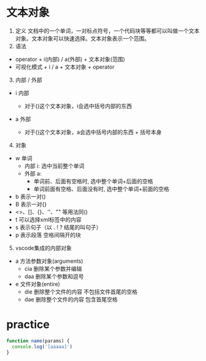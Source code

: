 # 文本对象
1. 定义
文档中的一个单词，一对标点符号，一个代码块等等都可以叫做一个文本对象。文本对象可以快速选择。文本对象表示一个范围。
2. 语法
* operator + i(内部) / a(外部) + 文本对象(范围)
* 可视化模式 + i / a + 文本对象 + operator
3. 内部 / 外部
* i 内部
  * 对于()这个文本对象，i会选中括号内部的东西

* a 外部
  * 对于()这个文本对象，a会选中括号内部的东西 + 括号本身

4. 对象
* w 单词
  * 内部 i: 选中当前整个单词
  * 外部 a: 
    * 单词前、后面有空格时, 选中整个单词+后面的空格
    * 单词前面有空格、后面没有时, 选中整个单词+前面的空格
* b 表示一对()
* B 表示一对{}
* <>、[]、{}、''、"" 等用法同()
* t 可以选择xml标签中的内容
* s 表示句子（以 . ! ? 结尾的叫句子）
* p 表示段落 空格间隔开的块
5. vscode集成的内部对象
* a 方法参数对象(arguments)
  * cia 删除某个参数并编辑
  * daa 删除某个参数和逗号
* e 文件对象(entire)
  * die 删除整个文件的内容 不包括文件首尾的空格
  * dae 删除整个文件的内容 包含首尾空格








# practice
``` javascript
function name(params) {
  console.log('[aaaaa]')
}

```
